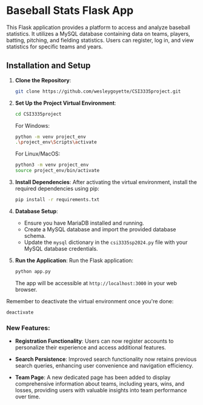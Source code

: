 # Baseball Stats Flask App

This Flask application provides a platform to access and analyze baseball statistics. It utilizes a MySQL database containing data on teams, players, batting, pitching, and fielding statistics. Users can register, log in, and view statistics for specific teams and years.

## Installation and Setup

1. **Clone the Repository**: 
   ```bash
   git clone https://github.com/wesleygoyette/CSI3335project.git
   ```

2. **Set Up the Project Virtual Environment**:
   ```bash
   cd CSI3335project
   ```

   For Windows:
   ```bash
   python -m venv project_env
   .\project_env\Scripts\activate
   ```

   For Linux/MacOS:
   ```bash
   python3 -m venv project_env
   source project_env/bin/activate
   ```

3. **Install Dependencies**:
   After activating the virtual environment, install the required dependencies using pip:
   ```bash
   pip install -r requirements.txt
   ```

4. **Database Setup**:
   - Ensure you have MariaDB installed and running.
   - Create a MySQL database and import the provided database schema.
   - Update the `mysql` dictionary in the `csi3335sp2024.py` file with your MySQL database credentials.

5. **Run the Application**:
   Run the Flask application:
   ```bash
   python app.py
   ```
   The app will be accessible at `http://localhost:3000` in your web browser.

Remember to deactivate the virtual environment once you're done:
```bash
deactivate
```

### New Features:

- **Registration Functionality**: Users can now register accounts to personalize their experience and access additional features.
  
- **Search Persistence**: Improved search functionality now retains previous search queries, enhancing user convenience and navigation efficiency.
  
- **Team Page**: A new dedicated page has been added to display comprehensive information about teams, including years, wins, and losses, providing users with valuable insights into team performance over time.
